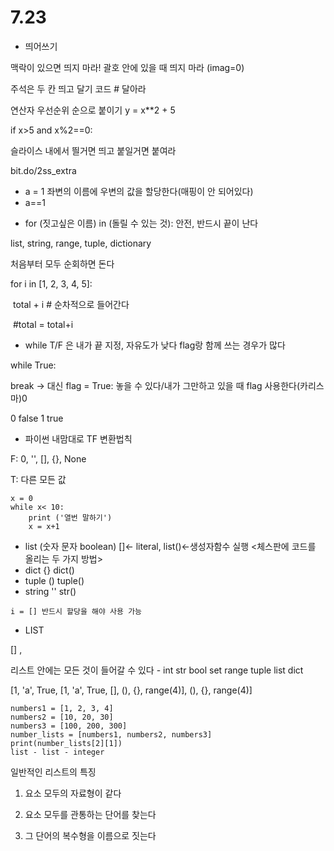 # 7.23

* 띄어쓰기

맥락이 있으면 띄지 마라! 괄호 안에 있을 때 띄지 마라 (imag=0)

주석은 두 칸 띄고 달기  코드  # 달아라

연산자 우선순위 순으로 붙이기 y = x**2 + 5

if x>5 and x%2==0:

슬라이스 내에서 띌거면 띄고 붙일거면 붙여라

bit.do/2ss_extra

- a = 1  좌변의 이름에 우변의 값을 할당한다(매핑이 안 되어있다)
- a==1 

* for (짓고싶은 이름) in (돌릴 수 있는 것):  안전, 반드시 끝이 난다

list, string, range, tuple, dictionary

처음부터 모두 순회하면 돈다

for i in [1, 2, 3, 4, 5]:

​    total + i  # 순차적으로 들어간다

​    \#total = total+i

* while T/F 은 내가 끝 지정, 자유도가 낮다   flag랑 함께 쓰는 경우가 많다

while True:

break   -> 대신 flag = True: 놓을 수 있다/내가 그만하고 있을 때 flag 사용한다(카리스마)0

0 false 1 true

* 파이썬 내맘대로 TF 변환법칙

F: 0, '', [], {}, None

T: 다른 모든 값

```
x = 0
while x< 10:
	print ('열번 말하기')
	x = x+1
```

* list (숫자 문자 boolean) []<- literal, list()<-생성자함수 실행    <체스판에 코드를 올리는 두 가지 방법>
* dict {} dict()
* tuple () tuple()
* string '' str()

```
i = [] 반드시 할당을 해야 사용 가능
```

- LIST

[] , 

리스트 안에는 모든 것이 들어갈 수 있다 - int str bool set range tuple list dict

[1, 'a', True, [1, 'a', True, [], (), {}, range(4)], (), {}, range(4)]

```
numbers1 = [1, 2, 3, 4]
numbers2 = [10, 20, 30]
numbers3 = [100, 200, 300]
number_lists = [numbers1, numbers2, numbers3]
print(number_lists[2][1])
list - list - integer
```

일반적인 리스트의 특징

1. 요소 모두의 자료형이 같다

2. 요소 모두를 관통하는 단어를 찾는다

3. 그 단어의 복수형을 이름으로 짓는다   